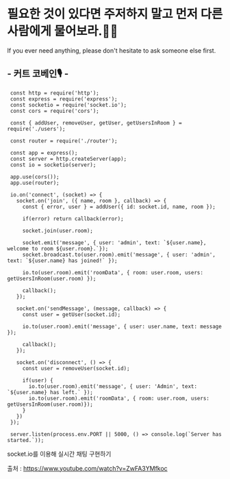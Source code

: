 # 필요한 것이 있다면 주저하지 말고 먼저 다른 사람에게 물어보라.🙇‍♂️

If you ever need anything, please don't hesitate to ask someone else first.

## - 커트 코베인🎙 -

     const http = require('http');
     const express = require('express');
     const socketio = require('socket.io');
     const cors = require('cors');

     const { addUser, removeUser, getUser, getUsersInRoom } = require('./users');

     const router = require('./router');

     const app = express();
     const server = http.createServer(app);
     const io = socketio(server);

     app.use(cors());
     app.use(router);

     io.on('connect', (socket) => {
       socket.on('join', ({ name, room }, callback) => {
         const { error, user } = addUser({ id: socket.id, name, room });

         if(error) return callback(error);

         socket.join(user.room);

         socket.emit('message', { user: 'admin', text: `${user.name}, welcome to room ${user.room}.`});
         socket.broadcast.to(user.room).emit('message', { user: 'admin', text: `${user.name} has joined!` });

         io.to(user.room).emit('roomData', { room: user.room, users: getUsersInRoom(user.room) });

         callback();
       });

       socket.on('sendMessage', (message, callback) => {
         const user = getUser(socket.id);

         io.to(user.room).emit('message', { user: user.name, text: message });

         callback();
       });

       socket.on('disconnect', () => {
         const user = removeUser(socket.id);

         if(user) {
           io.to(user.room).emit('message', { user: 'Admin', text: `${user.name} has left.` });
           io.to(user.room).emit('roomData', { room: user.room, users: getUsersInRoom(user.room)});
         }
       })
     });

     server.listen(process.env.PORT || 5000, () => console.log(`Server has started.`));
     
socket.io를 이용해 실시간 채팅 구현하기

출처 : https://www.youtube.com/watch?v=ZwFA3YMfkoc
